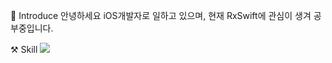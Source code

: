 

🙌 Introduce
안녕하세요 iOS개발자로 일하고 있으며,
현재 RxSwift에 관심이 생겨 공부중입니다.

⚒️ Skill
<img src="https://img.shields.io/badge/Swift-#F05138?style=flat&logo=Swift&logoColor=white"/>

<!--
**KimVelVet/KimVelVet** is a ✨ _special_ ✨ repository because its `README.md` (this file) appears on your GitHub profile.

Here are some ideas to get you started:

- 🔭 I’m currently working on ...
- 🌱 I’m currently learning ...
- 👯 I’m looking to collaborate on ...
- 🤔 I’m looking for help with ...
- 💬 Ask me about ...
- 📫 How to reach me: ...
- 😄 Pronouns: ...
- ⚡ Fun fact: ...
-->
